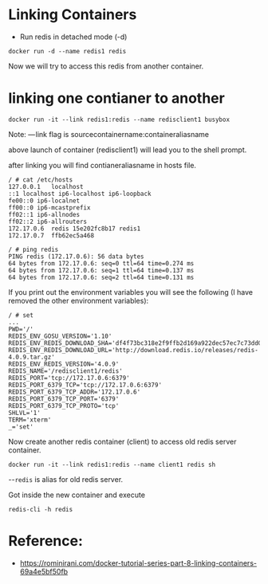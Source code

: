 # Linking Containers

- Run redis in detached mode (-d)

```
docker run -d --name redis1 redis
```
Now we will try to access this redis from another container.

# linking one contianer to another

```
docker run -it --link redis1:redis --name redisclient1 busybox
```
Note: — link flag is sourcecontainername:containeraliasname

above launch of container (redisclient1) will lead you to the shell prompt.

after linking you will find contianeraliasname in hosts file.

```
/ # cat /etc/hosts
127.0.0.1	localhost
::1	localhost ip6-localhost ip6-loopback
fe00::0	ip6-localnet
ff00::0	ip6-mcastprefix
ff02::1	ip6-allnodes
ff02::2	ip6-allrouters
172.17.0.6	redis 15e202fc8b17 redis1
172.17.0.7	ffb62ec5a468

/ # ping redis
PING redis (172.17.0.6): 56 data bytes
64 bytes from 172.17.0.6: seq=0 ttl=64 time=0.274 ms
64 bytes from 172.17.0.6: seq=1 ttl=64 time=0.137 ms
64 bytes from 172.17.0.6: seq=2 ttl=64 time=0.131 ms
```


If you print out the environment variables you will see the following (I have removed the other environment variables):

```
/ # set
...
PWD='/'
REDIS_ENV_GOSU_VERSION='1.10'
REDIS_ENV_REDIS_DOWNLOAD_SHA='df4f73bc318e2f9ffb2d169a922dec57ec7c73dd07bccf875695dbeecd5ec510'
REDIS_ENV_REDIS_DOWNLOAD_URL='http://download.redis.io/releases/redis-4.0.9.tar.gz'
REDIS_ENV_REDIS_VERSION='4.0.9'
REDIS_NAME='/redisclient1/redis'
REDIS_PORT='tcp://172.17.0.6:6379'
REDIS_PORT_6379_TCP='tcp://172.17.0.6:6379'
REDIS_PORT_6379_TCP_ADDR='172.17.0.6'
REDIS_PORT_6379_TCP_PORT='6379'
REDIS_PORT_6379_TCP_PROTO='tcp'
SHLVL='1'
TERM='xterm'
_='set'
```

Now create another redis container (client) to access old redis server container.

```
docker run -it --link redis1:redis --name client1 redis sh
```

 --`redis` is alias for old redis server. 

Got inside the new container and execute

```
redis-cli -h redis
```

# Reference:

* https://rominirani.com/docker-tutorial-series-part-8-linking-containers-69a4e5bf50fb